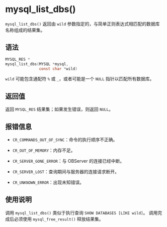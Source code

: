 mysql_list_dbs() 
=====================================

`mysql_list_dbs()` 返回由 `wild` 参数指定的，与简单正则表达式相匹配的数据库名称组成的结果集。

语法 
-----------------------

```c
MYSQL_RES *
mysql_list_dbs(MYSQL *mysql,
               const char *wild)
```


`wild` 可能包含通配符 `%` 或 `_`，或者可能是一个 `NULL` 指针以匹配所有数据库。

返回值 
------------------------

返回 `MYSQL_RES` 结果集；如果发生错误，则返回 `NULL`。

报错信息 
-------------------------

* `CR_COMMANDS_OUT_OF_SYNC`：命令的执行顺序不正确。

  

* `CR_OUT_OF_MEMORY`：内存不足。

  

* `CR_SERVER_GONE_ERROR`：与 OBServer 的连接已经中断。

  

* `CR_SERVER_LOST`：查询期间与服务器的连接请求断开。

  

* `CR_UNKNOWN_ERROR`：出现未知错误。

  




使用说明 
-------------------------

调用 `mysql_list_dbs()` 类似于执行查询 `SHOW DATABASES [LIKE wild]`。
调用完成后必须使用 `mysql_free_result()` 释放结果集。
